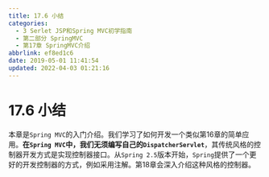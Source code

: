 ```yaml
---
title: 17.6 小结
categories: 
  - 3 Serlet JSP和Spring MVC初学指南
  - 第二部分 SpringMVC
  - 第17章 SpringMVC介绍
abbrlink: ef8ed1c6
date: 2019-05-01 11:41:54
updated: 2022-04-03 01:21:16
---
```

# 17.6 小结 #
本章是`Spring MVC`的入门介绍。我们学习了如何开发一个类似第16章的简单应用。**在`Spring MVC`中，我们无须编写自己的`DispatcherServlet`**，其传统风格的控制器开发方式是实现控制器接口。从`Spring 2.5`版本开始，`Spring`提供了一个更好的开发控制器的方式，例如采用注解。第18章会深入介绍这种风格的控制器。

